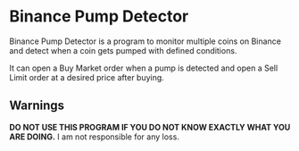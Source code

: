 # Binance Pump Detector

Binance Pump Detector is a program to monitor multiple coins on Binance and detect when a coin gets pumped with defined conditions.

It can open a Buy Market order when a pump is detected and open a Sell Limit order at a desired price after buying.

## Warnings

**DO NOT USE THIS PROGRAM IF YOU DO NOT KNOW EXACTLY WHAT YOU ARE DOING.** I am not responsible for any loss.